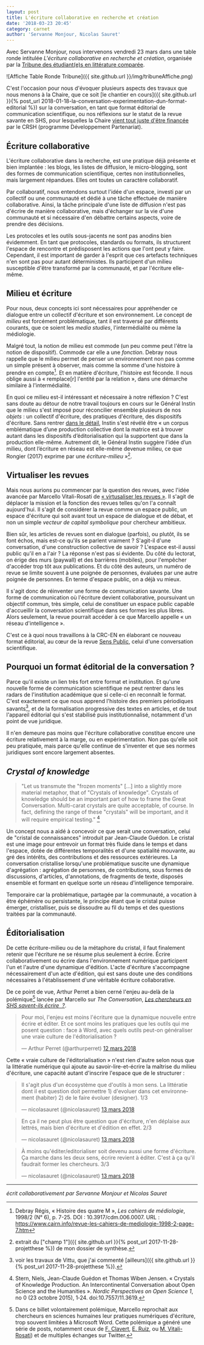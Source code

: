 ```yaml
---
layout: post
title: L'écriture collaborative en recherche et création
date: '2018-03-23 20:45'
category: carnet
author: 'Servanne Monjour, Nicolas Sauret'
---
```


Avec Servanne Monjour, nous intervenons vendredi 23 mars dans une table ronde intitulée _L'écriture collaborative en recherche et création_, organisée par la [Tribune des étudiant(e)s en littérature comparée](https://tribunelittco.wordpress.com/).

![Affiche Table Ronde Tribune]({{ site.github.url }}/img/tribuneAffiche.png)

C'est l'occasion pour nous d'évoquer plusieurs aspects des travaux que nous menons à la Chaire, que ce soit [le chantier en cours]({{ site.github.url }}{% post_url 2018-01-18-la-conversation-experimentation-dun-format-editorial %}) sur la conversation, en tant que format éditorial de communication scientifique, ou nos réflexions sur le statut de la revue savante en SHS, pour lesquelles la Chaire [vient tout juste d'être financée](http://ecrituresnumeriques.ca/fr/Activites/Projets/2018/3/22/Revue-twozero) par le CRSH (programme Développement Partenariat).

## Écriture collaborative

L'écriture collaborative dans la recherche, est une pratique déjà présente et bien implantée&nbsp;: les blogs, les listes de diffusion, le micro-blogging, sont des formes de communication scientifique, certes non institutionnelles, mais largement répandues. Elles ont toutes un caractère collaboratif.

Par collaboratif, nous entendons surtout l'idée d'un espace, investi par un collectif ou une communauté et dédié à une tâche effectuée de manière collaborative.
Ainsi, la tâche principale d'une liste de diffusion n'est pas d'écrire de manière collaborative, mais d'échanger sur la vie d'une communauté et si nécessaire d'en débattre certains aspects, voire de prendre des décisions.

Les protocoles et les outils sous-jacents ne sont pas anodins bien évidemment. En tant que protocoles, standards ou formats, ils structurent l'espace de rencontre et prédisposent les actions que l'ont peut y faire. Cependant, il est important de garder à l'esprit que ces artefacts techniques n'en sont pas pour autant déterministes. Ils participent d'un milieu susceptible d'être transformé par la communauté, et par l'écriture elle-même.

## Milieu et écriture

Pour nous, deux concepts ici sont nécessaires pour appréhender ce dialogue entre un collectif d'écriture et son environnement. Le concept de _milieu_ est forcément problématique, tant il est traversé par différents courants, que ce soient les _media studies_, l'intermédialité ou même la médiologie.

Malgré tout, la notion de milieu est commode (un peu comme peut l'être la notion de dispositif). Commode car elle a une _fonction_. Debray nous rappelle que le milieu permet de penser un environnement non pas comme un simple présent à observer, mais comme la somme d'une histoire à prendre en compte[^debray]. Et en matière d'écriture, l'histoire est féconde. Il nous oblige aussi à «&nbsp;remplace[r] l'entité par la relation&nbsp;», dans une démarche similaire à l'intermédialité.

[^debray]: Debray Régis, «&nbsp;Histoire des quatre M&nbsp;», _Les cahiers de médiologie_, 1998/2 (N° 6), p. 7-25. DOI : 10.3917/cdm.006.0007. URL : https://www.cairn.info/revue-les-cahiers-de-mediologie-1998-2-page-7.htm

En quoi ce milieu est-il intéressant et nécessaire à notre réflexion&nbsp;? C'est sans doute au détour de notre travail toujours en cours sur le Général Instin que le milieu s'est imposé pour réconcilier ensemble plusieurs de nos _objets_&nbsp;: un collectif d'écriture, des pratiques d'écriture, des dispositifs d'écriture. Sans rentrer [dans le détail](http://nicolassauret.net/behindinstin/), Instin s'est révélé être «&nbsp;un corpus emblématique d’une production collective dont la matrice est à trouver autant dans les dispositifs d’éditorialisation qui la supportent que dans la production elle-même. Autrement dit, le Général Instin suggère l’idée d’un milieu, dont l’écriture en réseau est elle-même devenue milieu, ce que Rongier (2017) exprime par une _écriture-milieu_&nbsp;»[^champ1].

## Virtualiser les revues

Mais nous aurions pu commencer par la question des revues, avec l'idée avancée par Marcello Vitali-Rosati de [«&nbsp;virtusaliser les revues&nbsp;»](http://blog.sens-public.org/marcellovitalirosati/quest-ce-quune-revue-scientifique-et-quest-ce-quelle-devrait-etre/). Il s'agit de déplacer la mission et la fonction des revues telles qu'on l'a connaît aujourd'hui. Il s'agit de considérer la revue comme un espace public, un espace d'écriture qui soit avant tout un espace de dialogue et de débat, et non un simple _vecteur de capital symbolique_ pour chercheur ambitieux.

Bien sûr, les articles de revues sont en dialogue (parfois), ou plutôt, ils se font échos, mais est-ce qu'ils se parlent vraiment&nbsp;? S'agit-il d'une conversation, d'une construction collective de savoir&nbsp;? L'espace est-il aussi public qu'il en a l'air&nbsp;? La réponse n'est pas si évidente. Du côté du lectorat, on érige des murs (paywall) et des barrières (mobiles), pour l'empêcher d'accéder trop tôt aux publications. Et du côté des auteurs, un numéro de revue se limite souvent à une poignée de personnes, évaluées par une autre poignée de personnes. En terme d'espace public, on a déjà vu mieux.

Il s'agit donc de réinventer une forme de communication savante. Une forme de communication où l'écriture devient collaborative, poursuivant un objectif commun, très simple, celui de constituer un espace public capable d'accueillir la conversation scientifique dans ses formes les plus libres. Alors seulement, la revue pourrait accéder à ce que Marcello appelle «&nbsp;un réseau d'intelligence&nbsp;».

C'est ce à quoi nous travaillons à la CRC-EN en élaborant ce nouveau format éditorial, au cœur de la revue [Sens Public](http://sens-public.org), celui d'une conversation scientifique.

## Pourquoi un format éditorial de la conversation&nbsp;?

Parce qu'il existe un lien très fort entre format et institution. Et qu'une nouvelle forme de communication scientifique ne peut rentrer dans les radars de l'institution académique que si celle-ci en reconnaît le format. C'est exactement ce que nous apprend l'histoire des premiers périodiques savants[^vittu], et de la formalisation progressive des textes en articles, et de tout l'appareil éditorial qui s'est stabilisé puis institutionnalisé, notamment d'un point de vue juridique.

Il n'en demeure pas moins que l'écriture collaborative constitue encore une écriture relativement à la marge, ou en expérimentation. Non pas qu'elle soit peu pratiquée, mais parce qu'elle continue de s'inventer et que ses normes juridiques sont encore largement absentes.

## _Crystal of knowledge_

> "Let us transmute the "frozen moments" [...] into a slightly more material metaphor, that of "Crystals of knowledge". Crystals of knowledge should be an important part of how to frame the Great Conversation. Multi-carat crystals are quite acceptable, of course. In fact, defining the range of these "crystals" will be important, and it will require empirical testing." [^crystal]

Un concept nous a aidé à concevoir ce que serait une conversation, celui de "cristal de connaissances" introduit par Jean-Claude Guédon. Le cristal est une image pour entrevoir un format très fluide dans le temps et dans l'espace, dotée de différentes temporalités et d'une spatialité mouvante, au gré des intérêts, des contributions et des ressources extérieures. La conversation cristallise lorsqu'une problématique suscite une dynamique d'agrégation&nbsp;: agrégation de personnes, de contributions, sous formes de discussions, d'articles, d'annotations, de fragments de texte, disposés ensemble et formant en quelque sorte un réseau d'intelligence temporaire.

Temporaire car la problématique, partagée par la communauté, a vocation à être éphémère ou persistante, le principe étant que le cristal puisse émerger, cristalliser, puis se dissoudre au fil du temps et des questions traitées par la communauté.

## Éditorialisation

De cette écriture-milieu ou de la métaphore du cristal, il faut finalement retenir que l'écriture ne se résume plus seulement à écrire. Écrire collaborativement ou écrire dans l'environnement numérique participent l'un et l'autre d'une dynamique d'édition. L'acte d'écriture s'accompagne nécessairement d'un acte d'édition, qui est sans doute une des conditions nécessaires à l'établissement d'une véritable écriture collaborative.

De ce point de vue, Arthur Perret a bien cerné l'enjeu au-delà de la polémique[^polemique] lancée par Marcello sur _The Conversation_, [_Les chercheurs en SHS savent-ils écrire &nbsp;?_](https://theconversation.com/les-chercheurs-en-shs-savent-ils-ecrire-93024).

<blockquote class="twitter-tweet" data-lang="fr"><p lang="fr" dir="ltr">Pour moi, l&#39;enjeu est moins l&#39;écriture que la dynamique nouvelle entre écrire et éditer. Et ce sont moins les pratiques que les outils qui me posent question : face à Word, avec quels outils peut-on généraliser une vraie culture de l&#39;éditorialisation ?</p>&mdash; Arthur Perret (@arthurperret) <a href="https://twitter.com/arthurperret/status/973327915592101888?ref_src=twsrc%5Etfw">12 mars 2018</a></blockquote>
<!-- <script async src="https://platform.twitter.com/widgets.js" charset="utf-8"></script> -->

Cette «&nbsp;vraie culture de l'éditorialisation&nbsp;» n'est rien d'autre selon nous que la littératie numérique qui ajoute au savoir-lire-et-écrire la maîtrise du milieu d'écriture, une capacité autant d'inscrire l'espace que de le structurer&nbsp;:

<blockquote class="twitter-tweet" data-lang="fr"><p lang="fr" dir="ltr">Il s&#39;agit plus d&#39;un écosystème que d&#39;outils à mon sens. La littératie dont il est question doit permettre 1) d&#39;evoluer dans cet environnement (habiter) 2) de le faire évoluer (designer). 1/3</p>&mdash; nicolasauret (@nicolasauret) <a href="https://twitter.com/nicolasauret/status/973525569617977346?ref_src=twsrc%5Etfw">13 mars 2018</a></blockquote>
<!-- <script async src="https://platform.twitter.com/widgets.js" charset="utf-8"></script> -->

<blockquote class="twitter-tweet" data-lang="fr"><p lang="fr" dir="ltr">En ça il ne peut plus être question que d&#39;écriture, n&#39;en déplaise aux lettrés, mais bien d&#39;écriture et d&#39;édition en effet. 2/3</p>&mdash; nicolasauret (@nicolasauret) <a href="https://twitter.com/nicolasauret/status/973525829513875456?ref_src=twsrc%5Etfw">13 mars 2018</a></blockquote>
<!-- <script async src="https://platform.twitter.com/widgets.js" charset="utf-8"></script> -->

<blockquote class="twitter-tweet" data-lang="fr"><p lang="fr" dir="ltr">À moins qu&#39;éditer/editorialiser soit devenu aussi une forme d&#39;écriture. Ça marche dans les deux sens, écrire revient à éditer. C&#39;est à ça qu&#39;il faudrait former les chercheurs. 3/3</p>&mdash; nicolasauret (@nicolasauret) <a href="https://twitter.com/nicolasauret/status/973526390317383680?ref_src=twsrc%5Etfw">13 mars 2018</a></blockquote>
<!-- <script async src="https://platform.twitter.com/widgets.js" charset="utf-8"></script> -->

----

_écrit collaborativement par Servanne Monjour et Nicolas Sauret_


[^1]: Debray https://www.cairn.info/revue-les-cahiers-de-mediologie-1998-2-page-7.htm
[^champ1]: extrait du ["champ 1"]({{ site.github.url }}{% post_url 2017-11-28-projetthese %}) de mon dossier de synthèse.
[^polemique]: Dans ce billet volontairement polémique, Marcello reprochait aux chercheurs en sciences humaines leur pratiques numériques d'écriture, trop souvent limitées à Microsoft Word. Cette polémique a généré une série de posts, notamment ceux de [F. Clavert](https://histnum.hypotheses.org/2769), [E. Ruiz](http://www.boiteaoutils.info/2018/03/sspq/), ou [M. Vitali-Rosati](http://blog.sens-public.org/marcellovitalirosati/les-chercheurs-en-shs-savent-ils-ecrire-quelques-reponses-aux-commentaires-des-lecteurs/)) et de multiples échanges sur Twitter.
[^vittu]: voir les travaux de Vittu, que j'ai commenté [ailleurs]({{ site.github.url }}{% post_url 2017-11-28-projetthese %}).
[^crystal]: Stern, Niels, Jean-Claude Guédon et Thomas Wiben Jensen. « Crystals of Knowledge Production. An Intercontinental Conversation about Open Science and the Humanities ». _Nordic Perspectives on Open Science 1_, no 0 (23 octobre 2015), 1‑24. doi:10.7557/11.3619.
